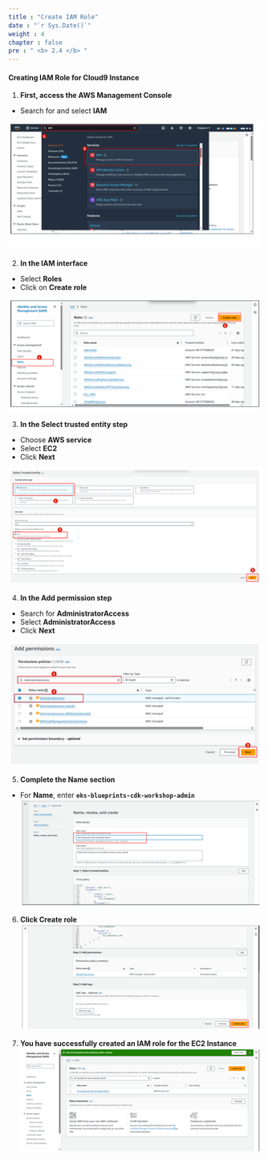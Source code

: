 ```yaml
---
title : "Create IAM Role"  
date : "`r Sys.Date()`"  
weight : 4  
chapter : false  
pre : " <b> 2.4 </b> "
---
```


#### Creating IAM Role for Cloud9 Instance

1.  **First, access the AWS Management Console**
    
*   Search for and select **IAM**
    
![Create Workspace](/public/images/2-prerequiste/2.4-createrole/001-createrole.png?featherlight=false&width=90pc)
    
2.  **In the IAM interface**
    
*   Select **Roles**
*   Click on **Create role**
    
![Create Workspace](/public/images/2-prerequiste/2.4-createrole/002-createrole.png?featherlight=false&width=90pc)
    
3.  **In the Select trusted entity step**
    
*   Choose **AWS service**
*   Select **EC2**
*   Click **Next**
    
![Create Workspace](/public/images/2-prerequiste/2.4-createrole/003-createrole.png?featherlight=false&width=90pc)
    
4.  **In the Add permission step**
    
*   Search for **AdministratorAccess**
*   Select **AdministratorAccess**
*   Click **Next**
    
![Create Workspace](/public/images/2-prerequiste/2.4-createrole/004-createrole.png?featherlight=false&width=90pc)
    
5.  **Complete the Name section**
*   For **Name**, enter **`eks-blueprints-cdk-workshop-admin`**
![Create Workspace](/public/images/2-prerequiste/2.4-createrole/005-createrole.png?featherlight=false&width=90pc)
    
6.  **Click Create role**
![Create Workspace](/public/images/2-prerequiste/2.4-createrole/006-createrole.png?featherlight=false&width=90pc)
    
7.  **You have successfully created an IAM role for the EC2 Instance**
![Create Workspace](/public/images/2-prerequiste/2.4-createrole/007-createrole.png?featherlight=false&width=90pc)